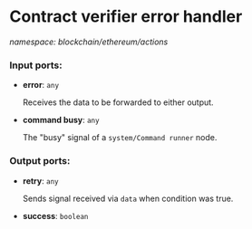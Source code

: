 # Contract verifier error handler

_namespace: blockchain/ethereum/actions_

### Input ports:

* __error__: ` any `

    Receives the data to be forwarded to either output.


* __command busy__: ` any `

    The "busy" signal of a `system/Command runner` node.

### Output ports:

* __retry__: ` any `

    Sends signal received via `data` when condition was true.


* __success__: ` boolean `

